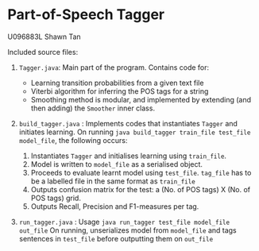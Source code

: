 Part-of-Speech Tagger
=====================
U096883L Shawn Tan

Included source files:
1. `Tagger.java`: Main part of the program. Contains code for:
	* Learning transition probabilities from a given text file
	* Viterbi algorithm for inferring the POS tags for a string
	* Smoothing method is modular, and implemented by extending (and then adding) the `Smoother` inner class.

2. `build_tagger.java` : Implements codes that instantiates `Tagger` and initiates learning.
	On running `java build_tagger train_file test_file model_file`, the following occurs:
    1. Instantiates `Tagger` and initialises learning using `train_file`.
    2. Model is written to `model_file` as a serialised object.
    3. Proceeds to evaluate learnt model using `test_file`. `tag_file` has to be a labelled file in the same format as `train_file`
    4. Outputs confusion matrix for the test: a (No. of POS tags) X (No. of POS tags) grid.
    5. Outputs Recall, Precision and F1-measures per tag.
3. `run_tagger.java` : Usage `java run_tagger test_file model_file out_file`
	On running, unserializes model from `model_file` and tags sentences in `test_file` before outputting them on `out_file`	
